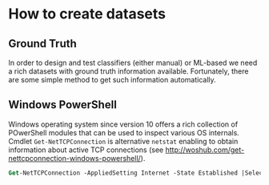 # How to create datasets

## Ground Truth

In order to design and test classifiers (either manual) or ML-based we need a rich datasets with ground truth information available.
Fortunately, there are some simple method to get such information automatically.

## Windows PowerShell

Windows operating system since version 10 offers a rich collection of POwerShell modules that can be used to inspect 
various OS internals. Cmdlet `Get-NetTCPConnection` is alternative `netstat` enabling to obtain information about active TCP connections
(see http://woshub.com/get-nettcpconnection-windows-powershell/).


```ps
Get-NetTCPConnection -AppliedSetting Internet -State Established |Select-Object -Property LocalAddress, LocalPort,RemoteAddress, RemotePort, State,@{name='ProcessName';expression={(Get-Process -Id $_.OwningProcess). Path}},OffloadState,CreationTime |ft
```